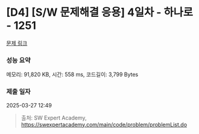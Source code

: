 # [D4] [S/W 문제해결 응용] 4일차 - 하나로 - 1251 

[문제 링크](https://swexpertacademy.com/main/code/problem/problemDetail.do?contestProbId=AV15StKqAQkCFAYD) 

### 성능 요약

메모리: 91,820 KB, 시간: 558 ms, 코드길이: 3,799 Bytes

### 제출 일자

2025-03-27 12:49



> 출처: SW Expert Academy, https://swexpertacademy.com/main/code/problem/problemList.do